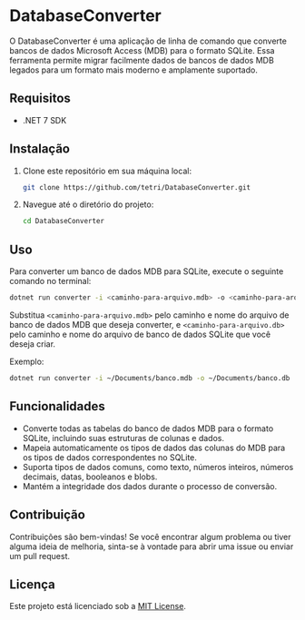 # DatabaseConverter

O DatabaseConverter é uma aplicação de linha de comando que converte bancos de dados Microsoft Access (MDB) para o formato SQLite. Essa ferramenta permite migrar facilmente dados de bancos de dados MDB legados para um formato mais moderno e amplamente suportado.

## Requisitos

- .NET 7 SDK

## Instalação

1. Clone este repositório em sua máquina local:

   ```bash
   git clone https://github.com/tetri/DatabaseConverter.git
   ```

2. Navegue até o diretório do projeto:

   ```bash
   cd DatabaseConverter
   ```

## Uso

Para converter um banco de dados MDB para SQLite, execute o seguinte comando no terminal:

```bash
dotnet run converter -i <caminho-para-arquivo.mdb> -o <caminho-para-arquivo.db>
```

Substitua `<caminho-para-arquivo.mdb>` pelo caminho e nome do arquivo de banco de dados MDB que deseja converter, e `<caminho-para-arquivo.db>` pelo caminho e nome do arquivo de banco de dados SQLite que você deseja criar.

Exemplo:

```bash
dotnet run converter -i ~/Documents/banco.mdb -o ~/Documents/banco.db
```

## Funcionalidades

- Converte todas as tabelas do banco de dados MDB para o formato SQLite, incluindo suas estruturas de colunas e dados.
- Mapeia automaticamente os tipos de dados das colunas do MDB para os tipos de dados correspondentes no SQLite.
- Suporta tipos de dados comuns, como texto, números inteiros, números decimais, datas, booleanos e blobs.
- Mantém a integridade dos dados durante o processo de conversão.

## Contribuição

Contribuições são bem-vindas! Se você encontrar algum problema ou tiver alguma ideia de melhoria, sinta-se à vontade para abrir uma issue ou enviar um pull request.

## Licença

Este projeto está licenciado sob a [MIT License](LICENSE).

